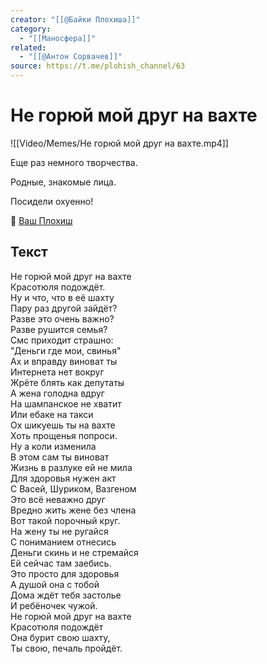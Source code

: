```yaml
---
creator: "[[@Байки Плохиша]]"
category:
  - "[[Маносфера]]"
related:
  - "[[@Антон Сорвачев]]"
source: https://t.me/plohish_channel/63
---
```


# Не горюй мой друг на вахте

![[Video/Memes/Не горюй мой друг на вахте.mp4]]

Еще раз немного творчества. 

Родные, знакомые лица.

Посидели охуенно!

🤝 [Ваш Плохиш](https://t.me/plohish_channel)

## Текст

Не горюй мой друг на вахте  
Красотюля подождёт.  
Ну и что, что в её шахту  
Пару раз другой зайдёт?  
Разве это очень важно?  
Разве рушится семья?  
Смс приходит страшно:  
"Деньги где мои, свинья"  
Ах и вправду виноват ты  
Интернета нет вокруг  
Жрёте блять как депутаты  
А жена голодна вдруг  
На шампанское не хватит  
Или ебаке на такси  
Ох шикуешь ты на вахте  
Хоть прощенья попроси.  
Ну а коли изменила  
В этом сам ты виноват  
Жизнь в разлуке ей не мила  
Для здоровья нужен акт  
С Васей, Шуриком, Вазгеном  
Это всё неважно друг  
Вредно жить жене без члена  
Вот такой порочный круг.  
На жену ты не ругайся  
С пониманием отнесись  
Деньги скинь и не стремайся  
Ей сейчас там заебись.  
Это просто для здоровья  
А душой она с тобой  
Дома ждёт тебя застолье  
И ребёночек чужой.  
Не горюй мой друг на вахте  
Красотюля подождёт  
Она бурит свою шахту,  
Ты свою, печаль пройдёт.
